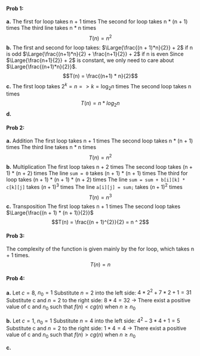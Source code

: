 #### Prob 1:

**a.**
The first for loop takes n + 1 times
The second for loop takes n * (n + 1) times
The third line takes n * n times
$$T(n) = n^2$$
**b.**
The first and second for loop takes:
$\Large{\frac{(n + 1)*n}{2}} + 2$ if n is odd
$\Large{\frac{(n+1)*n}{2} + \frac{n+1}{2}} + 2$ if n is even
Since $\Large{\frac{n+1}{2}} + 2$ is constant, we only need to care about $\Large{\frac{(n+1)*n}{2}}$.
$$T(n) = \frac{(n+1) * n}{2}$$ 
**c.**
The first loop takes $2^{k}= n => k = \log_2n$ times
The second loop takes n times
$$T(n) = n * log_2n$$
**d.**

#### Prob 2:
**a.** Addition
The first loop takes n + 1 times
The second loop takes n * (n + 1) times
The third line takes n * n times
$$T(n) = n^2$$
**b.** Multiplication
The first loop takes n + 2 times
The second loop takes (n + 1) * (n + 2) times
The line `sum = 0` takes (n + 1) * (n + 1) times
The third for loop takes (n + 1) * (n + 1) * (n + 2) times
The line `sum = sum + b[i][k] * c[k][j]` takes $(n + 1)^3$ times
The line `a[i][j] = sum;` takes $(n+1)^2$ times
$$T(n) = n^3$$
**c.** Transposition
The first loop takes n + 1 times
The second loop takes $\Large{\frac{(n + 1) * (n + 1)}{2}}$
$$T(n) = \frac{(n + 1)^{2}}{2} = n ^ 2$$

#### Prob 3:
The complexity of the function is given mainly by the for loop, which takes n + 1 times.
$$T(n) = n$$
#### Prob 4:
**a.**
Let $c = 8$, $n_{0}= 1$
Substitute $n = 2$ into the left side: $4*2^2 + 7*2 + 1 = 31$
Substitute c and $n = 2$ to the right side: $8 * 4 = 32$
→ There exist a positive value of c and $n_0$ such that $f(n) < cg(n)$ when $n \geq n_0$ 

**b.**
Let $c = 1$, $n_{0}= 1$
Substitute $n= 4$ into the left side: $4^{2}- 3*4 + 1 = 5$
Substitute c and $n = 2$ to the right side: $1 * 4 = 4$ 
→ There exist a positive value of c and $n_0$ such that $f(n) > cg(n)$ when $n \geq n_0$

**c.**
